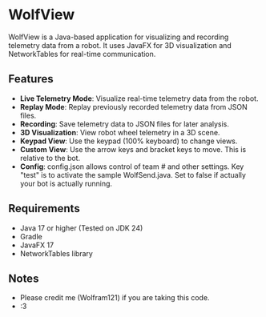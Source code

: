# WolfView

WolfView is a Java-based application for visualizing and recording telemetry data from a robot. It uses JavaFX for 3D visualization and NetworkTables for real-time communication.

## Features

- **Live Telemetry Mode**: Visualize real-time telemetry data from the robot.
- **Replay Mode**: Replay previously recorded telemetry data from JSON files.
- **Recording**: Save telemetry data to JSON files for later analysis.
- **3D Visualization**: View robot wheel telemetry in a 3D scene.
- **Keypad View**: Use the keypad (100% keyboard) to change views.
- **Custom View**: Use the arrow keys and bracket keys to move. This is relative to the bot.
- **Config**: config.json allows control of team # and other settings. Key "test" is to activate the sample WolfSend.java. Set to false if actually your bot is actually running. 

## Requirements

- Java 17 or higher (Tested on JDK 24)
- Gradle
- JavaFX 17
- NetworkTables library

## Notes

- Please credit me (Wolfram121) if you are taking this code.
- :3

